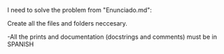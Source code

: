 I need to solve the problem from "Enunciado.md":

Create all the files and folders neccesary.

-All the prints and documentation (docstrings and comments) must be in SPANISH